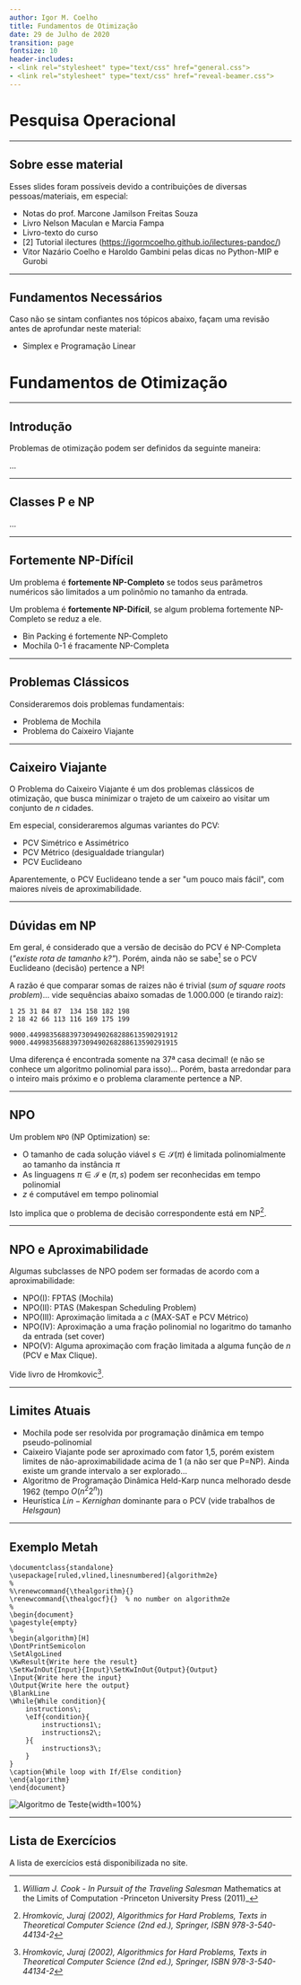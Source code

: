 ```yaml
---
author: Igor M. Coelho
title: Fundamentos de Otimização
date: 29 de Julho de 2020
transition: page
fontsize: 10
header-includes:
- <link rel="stylesheet" type="text/css" href="general.css">
- <link rel="stylesheet" type="text/css" href="reveal-beamer.css">
---
```



# Pesquisa Operacional

-----

## Sobre esse material

Esses slides foram possíveis devido a contribuições de diversas pessoas/materiais, em especial:

- Notas do prof. Marcone Jamilson Freitas Souza
- Livro Nelson Maculan e Marcia Fampa
- Livro-texto do curso
- [2] Tutorial ilectures (https://igormcoelho.github.io/ilectures-pandoc/)
- Vitor Nazário Coelho e Haroldo Gambini pelas dicas no Python-MIP e Gurobi


-----

## Fundamentos Necessários

Caso não se sintam confiantes nos tópicos abaixo, façam uma revisão antes de aprofundar neste material:

- Simplex e Programação Linear



# Fundamentos de Otimização

------

## Introdução

Problemas de otimização podem ser definidos da seguinte maneira:

...

------

## Classes P e NP

...

------

## Fortemente NP-Difícil

Um problema é **fortemente NP-Completo** se todos seus parâmetros numéricos são limitados a um polinômio no tamanho da entrada.

Um problema é **fortemente NP-Difícil**, se algum problema fortemente NP-Completo se reduz a ele.

- Bin Packing é fortemente NP-Completo
- Mochila 0-1 é fracamente NP-Completa

------

## Problemas Clássicos

Consideraremos dois problemas fundamentais:

- Problema de Mochila
- Problema do Caixeiro Viajante

------

## Caixeiro Viajante

O Problema do Caixeiro Viajante é um dos problemas clássicos de otimização, que busca minimizar o trajeto de um caixeiro ao visitar um conjunto de $n$ cidades.

Em especial, consideraremos algumas variantes do PCV:

- PCV Simétrico e Assimétrico
- PCV Métrico (desigualdade triangular)
- PCV Euclideano

Aparentemente, o PCV Euclideano tende a ser "um pouco mais fácil", com maiores níveis de aproximabilidade.

-------

## Dúvidas em NP

Em geral, é considerado que a versão de decisão do PCV é NP-Completa (_"existe rota de tamanho $k$?"_). Porém, ainda não se sabe[^1] se o PCV Euclideano (decisão) pertence a NP!

A razão é que comparar somas de raizes não é trivial (_sum of square roots problem_)... vide sequências abaixo somadas de 1.000.000 (e tirando raiz):

```
1 25 31 84 87  134 158 182 198
2 18 42 66 113 116 169 175 199
```

```
9000.4499835688397309490268288613590291912
9000.4499835688397309490268288613590291915
```

Uma diferença é encontrada somente na 37ª casa decimal! (e não se conhece um algoritmo polinomial para isso)... Porém, basta arredondar para o inteiro mais próximo e o problema claramente pertence a NP.

[^1]: _William J. Cook - In Pursuit of the Traveling Salesman_ Mathematics at the Limits of Computation -Princeton University Press (2011)_

------

## NPO

Um problem `NPO` (NP Optimization) se:

- O tamanho de cada solução viável $s \in \mathcal{S}(\pi)$ é limitada polinomialmente ao tamanho da instância $\pi$
- As linguagens $\pi \in \mathcal{I}$ e $(\pi, s)$ podem ser reconhecidas em tempo polinomial
- $z$ é computável em tempo polinomial

Isto implica que o problema de decisão correspondente está em NP[^2].


[^2]: _Hromkovic, Juraj (2002), Algorithmics for Hard Problems, Texts in Theoretical Computer Science (2nd ed.), Springer, ISBN 978-3-540-44134-2_

------

## NPO e Aproximabilidade

Algumas subclasses de NPO podem ser formadas de acordo com a aproximabilidade:

- NPO(I): FPTAS (Mochila)
- NPO(II): PTAS (Makespan Scheduling Problem)
- NPO(III): Aproximação limitada a $c$ (MAX-SAT e PCV Métrico)
- NPO(IV): Aproximação a uma fração polinomial no logaritmo do tamanho da entrada (set cover)
- NPO(V): Alguma aproximação com fração limitada a alguma função de $n$ (PCV e Max Clique).

Vide livro de Hromkovic[^2].

------

## Limites Atuais

- Mochila pode ser resolvida por programação dinâmica em tempo pseudo-polinomial
- Caixeiro Viajante pode ser aproximado com fator 1,5, porém existem limites de não-aproximabilidade acima de 1 (a não ser que P=NP).
Ainda existe um grande intervalo a ser explorado...
- Algoritmo de Programação Dinâmica Held-Karp nunca melhorado desde 1962 (tempo $O(n^2 2^n)$)
- Heurística $Lin-Kernighan$ dominante para o PCV (vide trabalhos de $Helsgaun$)

------

## Exemplo Metah


```{.latex .exec .hide hide=true void=true cmd='codes/run_latex.sh' args='figs/pseudo2.svg' output_label=''}
\documentclass{standalone}
\usepackage[ruled,vlined,linesnumbered]{algorithm2e}
%
%\renewcommand{\thealgorithm}{}
\renewcommand{\thealgocf}{}  % no number on algorithm2e
%
\begin{document}
\pagestyle{empty}
%
\begin{algorithm}[H]
\DontPrintSemicolon
\SetAlgoLined
\KwResult{Write here the result}
\SetKwInOut{Input}{Input}\SetKwInOut{Output}{Output}
\Input{Write here the input}
\Output{Write here the output}
\BlankLine
\While{While condition}{
    instructions\;
    \eIf{condition}{
        instructions1\;
        instructions2\;
    }{
        instructions3\;
    }
}
\caption{While loop with If/Else condition}
\end{algorithm} 
\end{document}
```

![Algoritmo de Teste](./figs/pseudo2.svg){width=100%}

------

## Lista de Exercícios

A lista de exercícios está disponibilizada no site.
